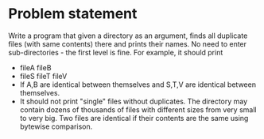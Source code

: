 # Problem statement
Write a program that given a directory as an argument, finds all duplicate files (with same contents) there and prints their names. No need to enter sub-directories - the first level is fine.
For example, it should print
- fileA fileB
- fileS fileT fileV
- If A,B are identical between themselves and S,T,V are identical between themselves.
- It should not print "single" files without duplicates.
The directory may contain dozens of thousands of files with different sizes from very small to very big. Two files are identical if their contents are the same using bytewise comparison.